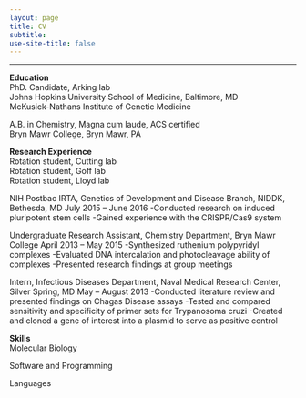 ```yaml
---
layout: page
title: CV
subtitle: 
use-site-title: false
---
```

------------------------------
**Education**    
PhD. Candidate, Arking lab   
Johns Hopkins University School of Medicine, Baltimore, MD  
McKusick-Nathans Institute of Genetic Medicine  

A.B. in Chemistry, Magna cum laude, ACS certified  
Bryn Mawr College, Bryn Mawr, PA


**Research Experience**  
Rotation student, Cutting lab  
Rotation student, Goff lab  
Rotation student, Lloyd lab  

NIH Postbac IRTA, Genetics of Development and Disease Branch, NIDDK, Bethesda, MD		July 2015 – June 2016 
		-Conducted research on induced pluripotent stem cells
		-Gained experience with the CRISPR/Cas9 system

Undergraduate Research Assistant, Chemistry Department, Bryn Mawr College		April 2013 – May 2015 
		-Synthesized ruthenium polypyridyl complexes
		-Evaluated DNA intercalation and photocleavage ability of complexes
		-Presented research findings at group meetings

Intern, Infectious Diseases Department, Naval Medical Research Center, Silver Spring, MD		May – August 2013
		-Conducted literature review and presented findings on Chagas Disease assays
		-Tested and compared sensitivity and specificity of primer sets for Trypanosoma cruzi
		-Created and cloned a gene of interest into a plasmid to serve as positive control







**Skills**  
Molecular Biology

Software and Programming

Languages
